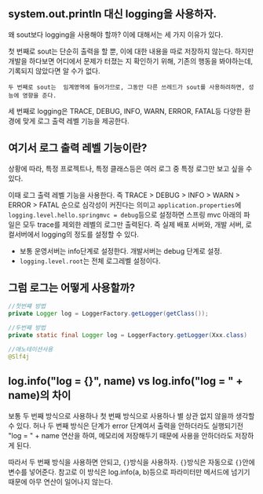 ## system.out.println 대신 logging을 사용하자.
왜 sout보다 logging을 사용해야 할까?
이에 대해서는 세 가지 이유가 있다.

첫 번째로 sout는 단순히 출력을 할 뿐, 이에 대한 내용을 따로 저장하지 않는다. 하지만 개발을 하다보면 어디에서 문제가 터졌는 지 확인하기 위해, 기존의 행동을 봐야하는데, 기록되지 않았다면 알 수가 없다.

	두 번째로 sout는  임계영역에 들어가므로, 그동안 다른 쓰레드가 sout를 사용하려하면, 성능에 영향을 준다. 

세  번째로 logging은 TRACE, DEBUG, INFO, WARN, ERROR, FATAL등 다양한 환경에 맞게 로그 출력 레벨 기능을 제공한다.

## 여기서 로그 출력 레벨 기능이란?
상황에 따라, 특정 프로젝트나, 특정 클래스등은 여러 로그 중 특정 로그만 보고 싶을 수 있다.

이때 로그 출력 레벨 기능을 사용한다.
즉 TRACE > DEBUG > INFO > WARN > ERROR > FATAL 순으로 심각성이 커진다는 의미고
`application.properties`에 `logging.level.hello.springmvc = debug`등으로 설정하면 스프링 mvc 아래의 파일은 모두 trace를 제외한 레벨의 로그만 출력된다.
즉 실제 배포 서버와, 개발 서버, 로컬서버에서 logging의 정도를 설정할 수 있다. 


* 보통 운영서버는  info단계로 설정한다. 개발서버는 debug 단계로 설정.
* `logging.level.root`는 전체 로그레벨 설정이다.


## 그럼 로그는 어떻게 사용할까?
```java
//첫번쨰 방법
private Logger log = LoggerFactory.getLogger(getClass());

//두번째 방법
private static final Logger log = LoggerFactory.getLogger(Xxx.class)

//애노테이션사용
@Slf4j


```



## log.info("log = {}", name) vs log.info("log = " + name)의 차이
보통 두 번째 방식으로 사용하나 첫 번째 방식으로 사용하나 별 상관 없지 않을까 생각할 수 있다. 허나 두 번째 방식은 단계가 error 단계여서 출력을 안하더라도 실행되기전 "log = " + name 연산을 하여, 메모리에 저장해두기 때문에 사용을 안하더라도 저장하게 된다.

따라서 두 번째 방식을 사용하면 안되고, `{}`방식을 사용하자.
`{}`방식은 자동으로 `{}`안에 변수를 넣어준다. 참고로 이 방식은 
log.info(a, b)등으로 파라미터만 메서드에 넘기기 때문에 아무 연산이 일어나지 않는다.